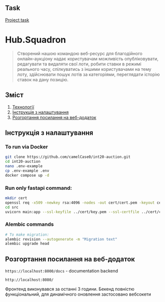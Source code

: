## Task 
[Project task](Task.md)


# Hub.Squadron
>Створений нашою командою веб-ресурс для благодійного онлайн-аукціону надає користувачам можливість опубліковувати, редагувати та видаляти свої лоти, робити ставки в режимі реального часу, спілкуватись з іншими користувачами на тему лоту, здійснювати пошук лотів за категоріями, переглядати історію ставок на дану позицію.

## Зміст
1. [Технології](###Технології)
2. [Інструкція з налаштування](###Інструкція-з-налаштування)
3. [Розгортання посилання на веб-додаток](###Розгортання-посилання-на-веб-додаток)

## Інструкція з налаштування
### To run via Docker
```bash
git clone https://github.com/camelCase0/int20-auction.git
cd int20-auction
nano .env-example
cp .env-example .env
docker compose up -d
```

### Run only fastapi command: 
```bash
mkdir cert
openssl req -x509 -newkey rsa:4096 -nodes -out cert/cert.pem -keyout cert/key.pem -days 365
cd src
uvicorn main:app --ssl-keyfile ../cert/key.pem --ssl-certfile ../cert/cert.pem --host 0.0.0.0 --port 8000 --reload
```
### Alembic commands
```bash
# To make migration:
alembic revision --autogenerate -m "Migration text"
alembic upgrade head
```
## Розгортання посилання на веб-додаток

`https://localhost:8000/docs`  - documentation backend

`http://localhost:8080/`

Фронтенд виконувався за останні 3 години.
Бекенд повністю функціональний, для динамічного оновлення застосовано вебсокети

